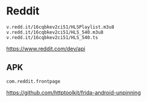 # Reddit

~~~
v.redd.it/16cqbkev2ci51/HLSPlaylist.m3u8
v.redd.it/16cqbkev2ci51/HLS_540.m3u8
v.redd.it/16cqbkev2ci51/HLS_540.ts
~~~

https://www.reddit.com/dev/api

## APK

~~~
com.reddit.frontpage
~~~

https://github.com/httptoolkit/frida-android-unpinning
